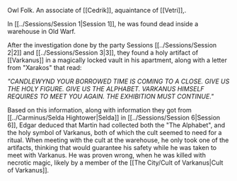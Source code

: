 Owl Folk. An associate of [[Cedrik]], aquaintance of [[Vetri]],.

In [[../Sessions/Session 1|Session 1]], he was found dead inside a warehouse in Old Warf.

After the investigation done by the party Sessions [[../Sessions/Session 2|2]] and [[../Sessions/Session 3|3]], they found a holy artifact of [[Varkanus]] in a magically locked vault in his apartment, along with a letter from "Xarakos" that read: 

_"CANDLEWYND YOUR BORROWED TIME IS COMING TO A CLOSE. GIVE US THE HOLY FIGURE. GIVE US THE ALPHABET. VARKANUS HIMSELF REQUIRES TO MEET YOU AGAIN. THE EXHIBITION MUST CONTINUE."_

Based on this information, along with information they got from [[../Carminus/Selda Hightower|Selda]] in [[../Sessions/Session 6|Session 6]], Edgar deduced that Martin had collected both the "The Alphabet", and the holy symbol of Varkanus, both of which the cult seemed to need for a ritual. When meeting with the cult at the warehouse, he only took one of the artifacts, thinking that would guarantee his safety while he was taken to meet with Varkanus. He was proven wrong, when he was killed with necrotic magic, likely by a member of the [[The City/Cult of Varkanus|Cult of Varkanus]].